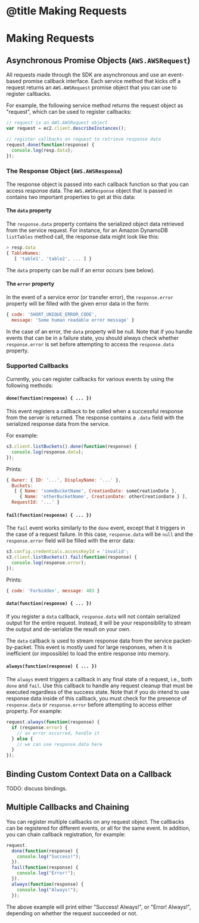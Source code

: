 # @title Making Requests

# Making Requests

## Asynchronous Promise Objects (`AWS.AWSRequest`)

All requests made through the SDK are asynchronous and use an
event-based promise callback interface. Each service method
that kicks off a request returns an `AWS.AWSRequest` promise
object that you can use to register callbacks.

For example, the following service method returns the request
object as "request", which can be used to register callbacks:

```js
// request is an AWS.AWSRequest object
var request = ec2.client.describeInstances();

// register callbacks on request to retrieve response data
request.done(function(response) {
  console.log(resp.data);
});
```

### The Response Object (`AWS.AWSResponse`)

The response object is passed into each callback function so
that you can access response data. The `AWS.AWSResponse` object that
is passed in contains two important properties to get at this data:

#### The `data` property

The `response.data` property contains the serialized object data
retrieved from the service request. For instance, for an
Amazon DynamoDB `listTables` method call, the response data might 
look like this:

```js
> resp.data
{ TableNames: 
   [ 'table1', 'table2', ... ] }
```

The `data` property can be null if an error occurs (see below).

#### The `error` property

In the event of a service error (or transfer error), the
`response.error` property will be filled with the given
error data in the form:

```js
{ code: 'SHORT_UNIQUE_ERROR_CODE',
  message: 'Some human readable error message' }
```

In the case of an error, the `data` property will be null.
Note that if you handle events that can be in a failure state,
you should always check whether `response.error` is set
before attempting to access the `response.data` property.

### Supported Callbacks

Currently, you can register callbacks for various events by
using the following methods:

#### `done(function(response) { ... })`

This event registers a callback to be called when a successful response
from the server is returned. The response contains a `.data` field
with the serialized response data from the service.

For example:

```js
s3.client.listBuckets().done(function(response) {
  console.log(response.data);
});
```

Prints:

```js
{ Owner: { ID: '...', DisplayName: '...' },
  Buckets: 
   [ { Name: 'someBucketName', CreationDate: someCreationDate },
     { Name: 'otherBucketName', CreationDate: otherCreationDate } ],
  RequestId: '...' }
```

#### `fail(function(response) { ... })`

The `fail` event works similarly to the `done` event, except that it
triggers in the case of a request failure. In this case, `response.data`
will be `null` and the `response.error` field will be filled with
the error data:

```js
s3.config.credentials.accessKeyId = 'invalid';
s3.client.listBuckets().fail(function(response) {
  console.log(response.error);
});
```

Prints:

```js
{ code: 'Forbidden', message: 403 }
```

#### `data(function(response) { ... })`

<p class="note">If you register a <code>data</code> callback,
  <code>response.data</code> will not contain serialized output
  for the entire request. Instead, it will be your responsibility
  to stream the output and de-serialize the result on your own.
</p>

The `data` callback is used to stream response data from the
service packet-by-packet. This event is mostly used for large responses,
when it is inefficient (or impossible) to load the entire response into
memory.

#### `always(function(response) { ... })`

The `always` event triggers a callback in any final state of a request, i.e.,
both `done` and `fail`. Use this callback to handle any request cleanup
that must be executed regardless of the success state. Note that if you
do intend to use response data inside of this callback, you must check
for the presence of `response.data` or `response.error` before attempting
to access either property. For example:

```js
request.always(function(response) {
  if (response.error) {
    // an error occurred, handle it
  } else {
    // we can use response.data here
  }
});
```

## Binding Custom Context Data on a Callback

TODO: discuss bindings.

## Multiple Callbacks and Chaining

You can register multiple callbacks on any request object. The
callbacks can be registered for different events, or all for the
same event. In addition, you can chain callback registration, for
example:

```js
request.
  done(function(response) {
    console.log("Success!");
  }).
  fail(function(response) {
    console.log("Error!");
  }).
  always(function(response) {
    console.log("Always!");
  });
```

The above example will print either "Success! Always!", or "Error! Always!",
depending on whether the request succeeded or not.
